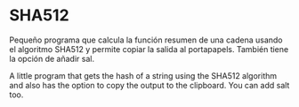 # SHA512

Pequeño programa que calcula la función resumen de una cadena usando el algoritmo SHA512 y permite copiar la salida al portapapels.
También tiene la opción de añadir sal.

A little program that gets the hash of a string using the SHA512 algorithm and also has the option to copy the output to the clipboard.
You can add salt too.
